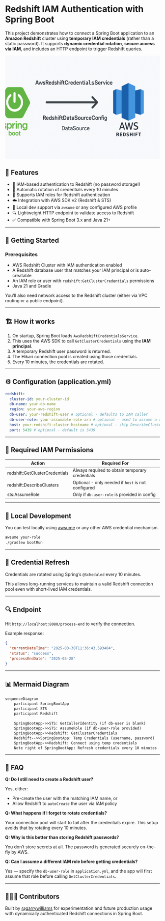 
# Redshift IAM Authentication with Spring Boot

This project demonstrates how to connect a Spring Boot application to an **Amazon Redshift** cluster using **temporary IAM credentials** (rather than a static password). It supports **dynamic credential rotation**, **secure access via IAM**, and includes an HTTP endpoint to trigger Redshift queries.

![IMG](./project.png)

## 🌱 Features

- 🔐 IAM-based authentication to Redshift (no password storage!)
- 🔁 Automatic rotation of credentials every 10 minutes
- 👥 Supports IAM roles for Redshift authentication
- ☁️ Integration with AWS SDK v2 (Redshift & STS)
- 🧪 Local dev support via `awsume` or any configured AWS profile
- 🔍 Lightweight HTTP endpoint to validate access to Redshift
- ✅ Compatible with Spring Boot 3.x and Java 21+

---

## 🚀 Getting Started

### Prerequisites

- AWS Redshift Cluster with IAM authentication enabled
- A Redshift database user that matches your IAM principal or is auto-creatable
- An IAM role or user with `redshift:GetClusterCredentials` permissions
- Java 21 and Gradle

You’ll also need network access to the Redshift cluster (either via VPC routing or a public endpoint).

---

## 🏗️ How it works

1. On startup, Spring Boot loads `AwsRedshiftCredentialsService`.
2. This uses the AWS SDK to call `GetClusterCredentials` using the **IAM principal**.
3. A temporary Redshift user password is returned.
4. The Hikari connection pool is created using those credentials.
5. Every 10 minutes, the credentials are rotated.

---

## ⚙️ Configuration (application.yml)

```yaml
redshift:
  cluster-id: your-cluster-id
  db-name: your-db-name
  region: your-aws-region
  db-user: your-redshift-user # optional - defaults to IAM caller
  db-user-role: your-assumable-role-arn # optional - used to assume a role before fetching credentials
  host: your-redshift-cluster-hostname # optional - skip DescribeClusters if provided
  port: 5439 # optional - default is 5439
```

---

## 🔐 Required IAM Permissions

| Action                         | Required For                                       |
|--------------------------------|----------------------------------------------------|
| redshift:GetClusterCredentials | Always required to obtain temporary credentials    |
| redshift:DescribeClusters      | Optional - only needed if `host` is not configured |
| sts:AssumeRole                 | Only if `db-user-role` is provided in config       |

---

## 🧪 Local Development

You can test locally using [awsume](https://awsu.me) or any other AWS credential mechanism.

```bash
awsume your-role
./gradlew bootRun
```

---

## 🔁 Credential Refresh

Credentials are rotated using Spring’s `@Scheduled` every 10 minutes.

This allows long-running services to maintain a valid Redshift connection pool even with short-lived IAM credentials.

---

## 🔍 Endpoint

Hit `http://localhost:8080/process-end` to verify the connection.

Example response:

```json
{
  "currentDateTime": "2025-03-30T11:36:43.593404",
  "status": "success",
  "processEndDate": "2025-03-28"
}
```

---

## 📊 Mermaid Diagram

```mermaid
sequenceDiagram
    participant SpringBootApp
    participant STS
    participant Redshift

    SpringBootApp->>STS: GetCallerIdentity (if db-user is blank)
    SpringBootApp->>STS: AssumeRole (if db-user-role provided)
    SpringBootApp->>Redshift: GetClusterCredentials
    Redshift-->>SpringBootApp: Temp Credentials (username, password)
    SpringBootApp->>Redshift: Connect using temp credentials
    Note right of SpringBootApp: Refresh credentials every 10 minutes
```

---

## 🤔 FAQ

**Q: Do I still need to create a Redshift user?**

Yes, either:

- Pre-create the user with the matching IAM name, or
- Allow Redshift to `autoCreate` the user via IAM policy

**Q: What happens if I forget to rotate credentials?**

Your connection pool will start to fail after the credentials expire. This setup avoids that by rotating every 10 minutes.

**Q: Why is this better than storing Redshift passwords?**

You don’t store secrets at all. The password is generated securely on-the-fly by AWS.

**Q: Can I assume a different IAM role before getting credentials?**

Yes — specify the `db-user-role` in `application.yml`, and the app will first assume that role before calling `GetClusterCredentials`.

---

## 👨‍👩‍👧 Contributors

Built by [@garrywilliams](https://github.com/garrywilliams) for experimentation and future production usage with dynamically authenticated Redshift connections in Spring Boot.
